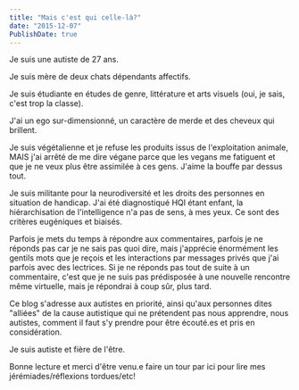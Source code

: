 ```yaml
---
title: "Mais c'est qui celle-là?"
date: "2015-12-07"
PublishDate: true
---
```


Je suis une autiste de 27 ans.

Je suis mère de deux chats dépendants affectifs.

Je suis étudiante en études de genre, littérature et arts visuels (oui, je sais, c'est trop la classe).

J'ai un ego sur-dimensionné, un caractère de merde et des cheveux qui brillent.

Je suis végétalienne et je refuse les produits issus de l'exploitation animale, MAIS j'ai arrêté de me dire végane parce que les vegans me fatiguent et que je ne veux plus être assimilée à ces gens. J'aime la bouffe par dessus tout.

Je suis militante pour la neurodiversité et les droits des personnes en situation de handicap. J'ai été diagnostiqué HQI étant enfant, la hiérarchisation de l'intelligence n'a pas de sens, à mes yeux. Ce sont des critères eugéniques et biaisés.

Parfois je mets du temps à répondre aux commentaires, parfois je ne réponds pas car je ne sais pas quoi dire, mais j'apprécie énormément les gentils mots que je reçois et les interactions par messages privés que j'ai parfois avec des lectrices. Si je ne réponds pas tout de suite à un commentaire, c'est que je ne suis pas prédisposée à une nouvelle rencontre même virtuelle, mais je répondrai à coup sûr, plus tard.

Ce blog s'adresse aux autistes en priorité, ainsi qu'aux personnes dites "alliées" de la cause autistique qui ne prétendent pas nous apprendre, nous autistes, comment il faut s'y prendre pour être écouté.es et pris en considération.

Je suis autiste et fière de l'être.

Bonne lecture et merci d'être venu.e faire un tour par ici pour lire mes jérémiades/réflexions tordues/etc!
